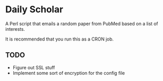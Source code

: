# Daily Scholar #

A Perl script that emails a random paper from PubMed based on a list of interests.

It is recommended that you run this as a CRON job.

## TODO ##

* Figure out SSL stuff
* Implement some sort of encryption for the config file
